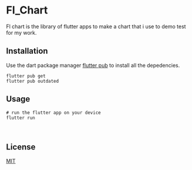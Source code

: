# Fl_Chart

Fl chart is the library of flutter apps to make a chart that i use to demo test for my work.

## Installation

Use the dart package manager [flutter pub](https://pub.dev/) to install all the depedencies.

```
flutter pub get
flutter pub outdated
```

## Usage
```
# run the flutter app on your device
flutter run
```
 ⁠
## License

[MIT](https://github.com/Fir3fliesss/fl_chart/blob/main/LICENSE/)
